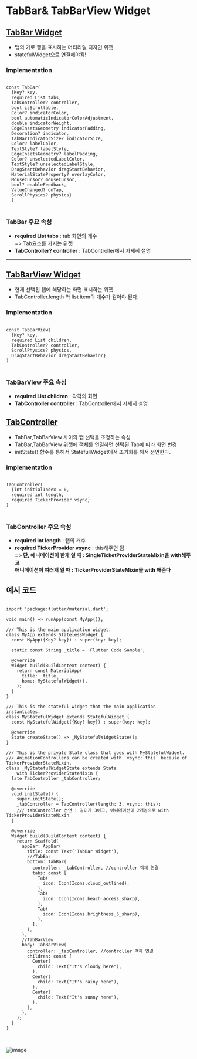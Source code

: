 # TabBar& TabBarView Widget

## <a href='https://api.flutter.dev/flutter/material/TabBar-class.html'>TabBar Widget</a>
  - 탭의 가로 행을 표시하는 머티리얼 디자인 위젯
  - statefulWidget으로 연결해야됨!

### Implementation
<pre>
<code>
const TabBar(
  {Key? key,
  required List<Widget> tabs,
  TabController? controller,
  bool isScrollable,
  Color? indicatorColor,
  bool automaticIndicatorColorAdjustment,
  double indicatorWeight,
  EdgeInsetsGeometry indicatorPadding,
  Decoration? indicator,
  TabBarIndicatorSize? indicatorSize,
  Color? labelColor,
  TextStyle? labelStyle,
  EdgeInsetsGeometry? labelPadding,
  Color? unselectedLabelColor,
  TextStyle? unselectedLabelStyle,
  DragStartBehavior dragStartBehavior,
  MaterialStateProperty<Color?>? overlayColor,
  MouseCursor? mouseCursor,
  bool? enableFeedback,
  ValueChanged<int>? onTap,
  ScrollPhysics? physics}
  )
</code>
</pre>

### TabBar 주요 속성
- **required List<Widget> tabs** : tab 화면의 개수<br>
  => Tab요소를 가지는 위젯
- **TabController? controller** : TabController에서 자세히 설명
  
-----------------------------------------------------------------------  
  
## <a href='https://api.flutter.dev/flutter/material/TabBarView-class.html'>TabBarView Widget</a>
  - 현재 선택된 탭에 해당하는 화면 표시하는 위젯
  - TabController.length 와 list item의 개수가 같아야 된다.
  
### Implementation
<pre>
<code>
const TabBarView(
  {Key? key,
  required List<Widget> children,
  TabController? controller,
  ScrollPhysics? physics,
  DragStartBehavior dragStartBehavior}
)
</code>
</pre>

### TabBarView 주요 속성
- **required List<Widget> children** : 각각의 화면
- **TabController controller** : TabController에서 자세히 설명

## <a href='https://api.flutter.dev/flutter/material/TabController-class.html'>TabController</a>
  - TabBar,TabBarView 사이의 탭 선택을 조정하는 속성
  - TabBar,TabBarView 위젯에 객체를 연결하면 선택된 Tab에 따라 화면 변경
  - initState() 함수를 통해서 StatefullWidget에서 초기화를 해서 선언한다.

### Implementation
<pre>
<code>
TabController(
  {int initialIndex = 0,
  required int length,
  required TickerProvider vsync}
)
</code>
</pre>

### TabController 주요 속성
- **required int length** : 탭의 개수
- **required TickerProvider vsync** : this해주면 됨<br>
**=> 단, 애니메이션이 한개 일 때 : SingleTicketProviderStateMixin을 with해주고<br>
              애니메이션이 여러개 일 때 : TickerProviderStateMixin을 with 해준다**



## 예시 코드
<pre>
<code>
import 'package:flutter/material.dart';

void main() => runApp(const MyApp());

/// This is the main application widget.
class MyApp extends StatelessWidget {
  const MyApp({Key? key}) : super(key: key);

  static const String _title = 'Flutter Code Sample';

  @override
  Widget build(BuildContext context) {
    return const MaterialApp(
      title: _title,
      home: MyStatefulWidget(),
    );
  }
}

/// This is the stateful widget that the main application instantiates.
class MyStatefulWidget extends StatefulWidget {
  const MyStatefulWidget({Key? key}) : super(key: key);

  @override
  State<MyStatefulWidget> createState() => _MyStatefulWidgetState();
}

/// This is the private State class that goes with MyStatefulWidget.
/// AnimationControllers can be created with `vsync: this` because of TickerProviderStateMixin.
class _MyStatefulWidgetState extends State<MyStatefulWidget>
    with TickerProviderStateMixin {
  late TabController _tabController;

  @override
  void initState() {
    super.initState();
    _tabController = TabController(length: 3, vsync: this);
    /// tabController 선언 : 길이가 3이고, 애니메이션이 2개임으로 with TickerProviderStateMixin
  }

  @override
  Widget build(BuildContext context) {
    return Scaffold(
      appBar: AppBar(
        title: const Text('TabBar Widget'),
        ///TabBar
        bottom: TabBar(
          controller: _tabController, //controller 객체 연결
          tabs: const <Widget>[
            Tab(
              icon: Icon(Icons.cloud_outlined),
            ),
            Tab(
              icon: Icon(Icons.beach_access_sharp),
            ),
            Tab(
              icon: Icon(Icons.brightness_5_sharp),
            ),
          ],
        ),
      ),
      //TabBarView
      body: TabBarView(
        controller: _tabController, //controller 객체 연결
        children: const <Widget>[
          Center(
            child: Text("It's cloudy here"),
          ),
          Center(
            child: Text("It's rainy here"),
          ),
          Center(
            child: Text("It's sunny here"),
          ),
        ],
      ),
    );
  }
}

</code>
</pre>

![image](https://user-images.githubusercontent.com/54922625/132098106-f8feb535-28b1-485a-923d-5a426081892b.png)
